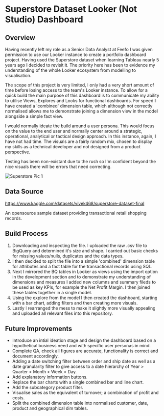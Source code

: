# Superstore Dataset Looker (Not Studio) Dashboard


## Overview

Having recently left my role as a Senior Data Analyst at Feefo I was given permission to use our Looker instance to create a portfolio dashboard project. Having used the Superstore dataset when learning Tableau nearly 5 years ago I decided to revisit it. The priority here has been to evidence my understanding of the whole Looker ecosystem from modelling to visualisation. 

The scope of this project is very limited, I only had a very short amount of time before losing access to the team's Looker instance. To allow for a quick build the main purpose of this dashboard is to communicate my ability to utilise Views, Explores and Looks for functional dashboards. For speed I have created a 'combined' dimension table, which although not correctly normalised allows me to demonstrate joining a dimension view in the model alongside a simple fact view. 

I would normally ideate the build around a user persona. This would focus on the value to the end user and normally center around a strategic, operational, analytical or tactical design approach. In this instance, again, I have not had time. The visuals are a fairly random mix, chosen to display my skills as a technical developer and not designed from a product perspective. 

Testing has been non-existant due to the rush so I'm confident beyond the nice visuals there will be errors that need correcting. 

![Superstore Pic 1](https://github.com/user-attachments/assets/0185485e-a9fd-4da1-8642-d042a3aece11)


## Data Source

https://www.kaggle.com/datasets/vivek468/superstore-dataset-final

An opensource sample dataset providing transactional retail shopping records.

## Build Process

1. Downloading and inspecting the file. I uploaded the raw .csv file to BigQuery and determined it's size and shape. I carried out basic checks for missing values/nulls, duplicates and the data types.
2. I then decided to split the file into a simple 'combined' dimension table for attributes and a fact table for the transactional records using SQL.
3. Next I mirrored the BQ tables in Looker as views using the import option in the development section and to demonstrate my understanding of dimensions and measures I added new columns and summary fileds to be used as key KPIs, for example the Net Profit Margin. I then joined these tables together in a single model. 
4. Using the explore from the model I then created the dashboard, starting with a bar chart, adding filters and then creating more visuals.
5. Lastly I rearranged the mess to make it slightly more visually appealing and uploaded all relevant files into this repository. 

## Future Improvements

- Introduce an intial ideation stage and design the dashboard based on a hypothetical business need and with specific user personas in mind.
- Complete QA, check all figures are accurate, functionality is correct and document accordingly. 
- Adding a date switching filter between order and ship date as well as a date granularity filter to give access to a date hierarchy of Year > Quarter > Month > Week > Day.
- Add explanatory information buttons.
- Replace the bar charts with a single combined bar and line chart.
- Add the subcategory product filter.
- Visualise sales as the equivalent of turnover; a combination of profit and costs.
- Split the combined dimension table into normalised customer, date, product and geographical dim tables. 











